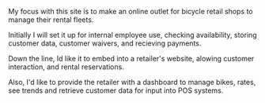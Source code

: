 My focus with this site is to make an online outlet for bicycle retail shops to manage their rental fleets.

Initially I will set it up for internal employee use, checking availability, storing customer data, customer waivers, and recieving payments. 

Down the line, Id like it to embed into a retailer's website, alowing customer interaction, and rental reservations.

Also, I'd like to provide the retailer with a dashboard to manage bikes, rates, see trends and retrieve customer data for input into POS systems. 

